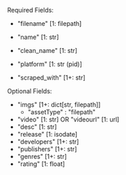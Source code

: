 Required Fields:

- "filename" [1: filepath]
- "name" [1: str]
- "clean_name" [1: str]
- "platform" [1: str (pid)]

- "scraped_with" [1+: str]

Optional Fields:

- "imgs" [1+: dict[str, filepath]]
	- "assetType" : "filepath"
- "video" [1: str] OR "videourl" [1: url]
- "desc" [1: str]
- "release" [1: isodate]
- "developers" [1+: str]
- "publishers" [1+: str]
- "genres" [1+: str]
- "rating" [1: float]
